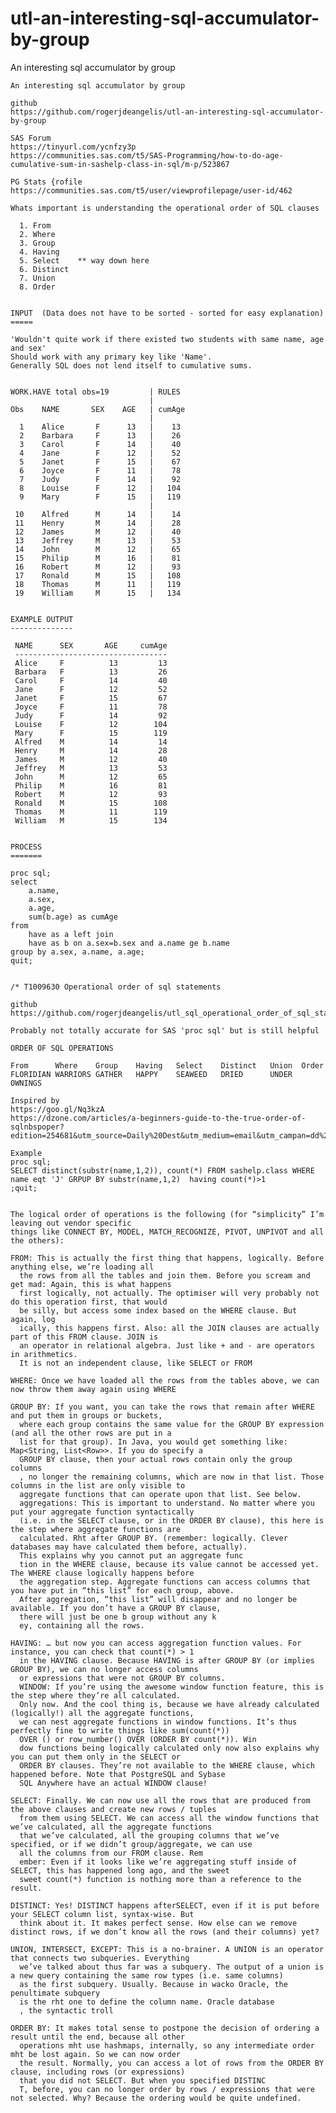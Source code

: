 # utl-an-interesting-sql-accumulator-by-group
An interesting sql accumulator by group

    An interesting sql accumulator by group

    github
    https://github.com/rogerjdeangelis/utl-an-interesting-sql-accumulator-by-group

    SAS Forum
    https://tinyurl.com/ycnfzy3p
    https://communities.sas.com/t5/SAS-Programming/how-to-do-age-cumulative-sum-in-sashelp-class-in-sql/m-p/523867

    PG Stats {rofile
    https://communities.sas.com/t5/user/viewprofilepage/user-id/462

    Whats important is understanding the operational order of SQL clauses

      1. From
      2. Where
      3. Group
      4. Having
      5. Select    ** way down here
      6. Distinct
      7. Union
      8. Order


    INPUT  (Data does not have to be sorted - sorted for easy explanation)
    =====

    'Wouldn't quite work if there existed two students with same name, age and sex'
    Should work with any primary key like 'Name'.
    Generally SQL does not lend itself to cumulative sums.


    WORK.HAVE total obs=19         | RULES
                                   |
    Obs    NAME       SEX    AGE   | cumAge
                                   |
      1    Alice       F      13   |    13
      2    Barbara     F      13   |    26
      3    Carol       F      14   |    40
      4    Jane        F      12   |    52
      5    Janet       F      15   |    67
      6    Joyce       F      11   |    78
      7    Judy        F      14   |    92
      8    Louise      F      12   |   104
      9    Mary        F      15   |   119
                                   |
     10    Alfred      M      14   |    14
     11    Henry       M      14   |    28
     12    James       M      12   |    40
     13    Jeffrey     M      13   |    53
     14    John        M      12   |    65
     15    Philip      M      16   |    81
     16    Robert      M      12   |    93
     17    Ronald      M      15   |   108
     18    Thomas      M      11   |   119
     19    William     M      15   |   134


    EXAMPLE OUTPUT
    --------------

     NAME      SEX       AGE     cumAge
     ----------------------------------
     Alice     F          13         13
     Barbara   F          13         26
     Carol     F          14         40
     Jane      F          12         52
     Janet     F          15         67
     Joyce     F          11         78
     Judy      F          14         92
     Louise    F          12        104
     Mary      F          15        119
     Alfred    M          14         14
     Henry     M          14         28
     James     M          12         40
     Jeffrey   M          13         53
     John      M          12         65
     Philip    M          16         81
     Robert    M          12         93
     Ronald    M          15        108
     Thomas    M          11        119
     William   M          15        134


    PROCESS
    =======

    proc sql;
    select
        a.name,
        a.sex,
        a.age,
        sum(b.age) as cumAge
    from
        have as a left join
        have as b on a.sex=b.sex and a.name ge b.name
    group by a.sex, a.name, a.age;
    quit;


    /* T1009630 Operational order of sql statements

    github
    https://github.com/rogerjdeangelis/utl_sql_operational_order_of_sql_statements

    Probably not totally accurate for SAS 'proc sql' but is still helpful

    ORDER OF SQL OPERATIONS

    From      Where    Group    Having   Select    Distinct   Union  Order
    FLORIDIAN WARRIORS GATHER   HAPPY    SEAWEED   DRIED      UNDER  OWNINGS

    Inspired by
    https://goo.gl/Nq3kzA
    https://dzone.com/articles/a-beginners-guide-to-the-true-order-of-sqlnbspoper?edition=254681&utm_source=Daily%20Dest&utm_medium=email&utm_campan=dd%2020

    Example
    proc sql;
    SELECT distinct(substr(name,1,2)), count(*) FROM sashelp.class WHERE name eqt 'J' GRPUP BY substr(name,1,2)  having count(*)>1
    ;quit;


    The logical order of operations is the following (for “simplicity” I’m leaving out vendor specific
    things like CONNECT BY, MODEL, MATCH_RECOGNIZE, PIVOT, UNPIVOT and all the others):

    FROM: This is actually the first thing that happens, logically. Before anything else, we’re loading all
      the rows from all the tables and join them. Before you scream and get mad: Again, this is what happens
      first logically, not actually. The optimiser will very probably not do this operation first, that would
      be silly, but access some index based on the WHERE clause. But again, log
      ically, this happens first. Also: all the JOIN clauses are actually part of this FROM clause. JOIN is
      an operator in relational algebra. Just like + and - are operators in arithmetics.
      It is not an independent clause, like SELECT or FROM

    WHERE: Once we have loaded all the rows from the tables above, we can now throw them away again using WHERE

    GROUP BY: If you want, you can take the rows that remain after WHERE and put them in groups or buckets,
      where each group contains the same value for the GROUP BY expression (and all the other rows are put in a
      list for that group). In Java, you would get something like: Map<String, List<Row>>. If you do specify a
      GROUP BY clause, then your actual rows contain only the group columns
      , no longer the remaining columns, which are now in that list. Those columns in the list are only visible to
      aggregate functions that can operate upon that list. See below.
      aggregations: This is important to understand. No matter where you put your aggregate function syntactically
      (i.e. in the SELECT clause, or in the ORDER BY clause), this here is the step where aggregate functions are
      calculated. Rht after GROUP BY. (remember: logically. Clever databases may have calculated them before, actually).
      This explains why you cannot put an aggregate func
      tion in the WHERE clause, because its value cannot be accessed yet. The WHERE clause logically happens before
      the aggregation step. Aggregate functions can access columns that you have put in “this list” for each group, above.
      After aggregation, “this list” will disappear and no longer be available. If you don’t have a GROUP BY clause,
      there will just be one b group without any k
      ey, containing all the rows.

    HAVING: … but now you can access aggregation function values. For instance, you can check that count(*) > 1
      in the HAVING clause. Because HAVING is after GROUP BY (or implies GROUP BY), we can no longer access columns
      or expressions that were not GROUP BY columns.
      WINDOW: If you’re using the awesome window function feature, this is the step where they’re all calculated.
      Only now. And the cool thing is, because we have already calculated (logically!) all the aggregate functions,
      we can nest aggregate functions in window functions. It’s thus perfectly fine to write things like sum(count(*))
      OVER () or row_number() OVER (ORDER BY count(*)). Win
      dow functions being logically calculated only now also explains why you can put them only in the SELECT or
      ORDER BY clauses. They’re not available to the WHERE clause, which happened before. Note that PostgreSQL and Sybase
      SQL Anywhere have an actual WINDOW clause!

    SELECT: Finally. We can now use all the rows that are produced from the above clauses and create new rows / tuples
      from them using SELECT. We can access all the window functions that we’ve calculated, all the aggregate functions
      that we’ve calculated, all the grouping columns that we’ve specified, or if we didn’t group/aggregate, we can use
      all the columns from our FROM clause. Rem
      ember: Even if it looks like we’re aggregating stuff inside of SELECT, this has happened long ago, and the sweet
      sweet count(*) function is nothing more than a reference to the result.

    DISTINCT: Yes! DISTINCT happens afterSELECT, even if it is put before your SELECT column list, syntax-wise. But
      think about it. It makes perfect sense. How else can we remove distinct rows, if we don’t know all the rows (and their columns) yet?

    UNION, INTERSECT, EXCEPT: This is a no-brainer. A UNION is an operator that connects two subqueries. Everything
      we’ve talked about thus far was a subquery. The output of a union is a new query containing the same row types (i.e. same columns)
      as the first subquery. Usually. Because in wacko Oracle, the penultimate subquery
      is the rht one to define the column name. Oracle database
      , the syntactic troll

    ORDER BY: It makes total sense to postpone the decision of ordering a result until the end, because all other
      operations mht use hashmaps, internally, so any intermediate order mht be lost again. So we can now order
      the result. Normally, you can access a lot of rows from the ORDER BY clause, including rows (or expressions)
      that you did not SELECT. But when you specified DISTINC
      T, before, you can no longer order by rows / expressions that were not selected. Why? Because the ordering would be quite undefined.



